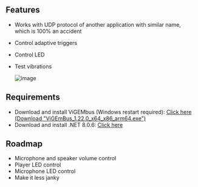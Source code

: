 ## Features

- Works with UDP protocol of another application with similar name, which is 100% an accident
- Control adaptive triggers
- Control LED
- Test vibrations

  ![image](https://github.com/WujekFoliarz/DualSenseY/assets/72314465/2a8c5bfc-5e23-4c6f-a23e-34780780cc1d)

## Requirements

- Download and install ViGEMbus (Windows restart required): [Click here (Download "ViGEmBus_1.22.0_x64_x86_arm64.exe")](https://github.com/nefarius/ViGEmBus/releases/tag/v1.22.0)
- Download and install .NET 8.0.6: [Click here](https://aka.ms/dotnet-core-applaunch?framework=Microsoft.WindowsDesktop.App&framework_version=8.0.0&arch=x64&rid=win-x64&os=win10)

## Roadmap
- Microphone and speaker volume control
- Player LED control
- Microphone LED control
- Make it less janky
